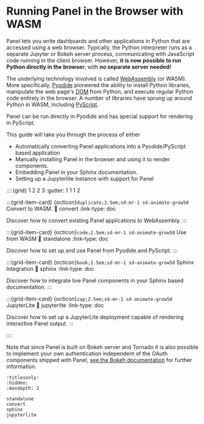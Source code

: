 # Running Panel in the Browser with WASM

Panel lets you write dashboards and other applications in Python that are accessed using a web browser. Typically, the Python interpreter runs as a separate Jupyter or Bokeh server process, communicating with JavaScript code running in the client browser. However, **it is now possible to run Python directly in the browser**, with **no separate server needed!**

The underlying technology involved is called [WebAssembly](https://webassembly.org/) (or WASM). More specifically, [Pyodide](https://pyodide.org/) pioneered the ability to install Python libraries, manipulate the web page's [DOM](https://developer.mozilla.org/en-US/docs/Web/API/Document_Object_Model/Introduction) from Python, and execute regular Python code entirely in the browser. A number of libraries have sprung up around Python in WASM, including [PyScript](https://pyscript.net/).

Panel can be run directly in Pyodide and has special support for rendering in PyScript.

This guide will take you through the process of either

- Automatically converting Panel applications into a Pyodide/PyScript based application
- Manually installing Panel in the browser and using it to render components.
- Embedding Panel in your Sphinx documentation.
- Setting up a Jupyterlite instance with support for Panel

::::{grid} 1 2 2 3
:gutter: 1 1 1 2

:::{grid-item-card} {octicon}`duplicate;2.5em;sd-mr-1 sd-animate-grow50` Convert to WASM.
:link: convert
:link-type: doc

Discover how to convert existing Panel applications to WebAssembly.
:::

:::{grid-item-card} {octicon}`code;2.5em;sd-mr-1 sd-animate-grow50` Use from WASM
:link: standalone
:link-type: doc

Discover how to set up and use Panel from Pyodide and PyScript.
:::

:::{grid-item-card} {octicon}`book;2.5em;sd-mr-1 sd-animate-grow50` Sphinx Integration
:link: sphinx
:link-type: doc

Discover how to integrate live Panel components in your Sphinx based documentation.
:::

:::{grid-item-card} {octicon}`zap;2.5em;sd-mr-1 sd-animate-grow50` JupyterLite
:link: jupyterlite
:link-type: doc

Discover how to set up a JupyterLite deployment capable of rendering interactive Panel output.
:::

::::

Note that since Panel is built on Bokeh server and Tornado it is also possible to implement your own authentication independent of the OAuth components shipped with Panel, [see the Bokeh documentation](https://docs.bokeh.org/en/latest/docs/user_guide/server.html#authentication) for further information.

```{toctree}
:titlesonly:
:hidden:
:maxdepth: 2

standalone
convert
sphinx
jupyterlite
```
